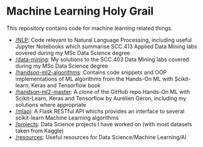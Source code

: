 # Machine Learning Holy Grail

This repository contains code for machine learning related things.

* [/NLP](NLP): Code relevant to Natural Language Processing, including useful Jupyter Notebooks which summarise SCC.413 Applied Data Mining labs covered during my MSc Data Science degree
* [/data-mining](data-mining): My solutions to the SCC.403 Data Mining labs covered during my MSc Data Science degree
* [/handson-ml2-algorithms](handson-ml2-algorithms): Contains code snippets and OOP implementations of ML algorithms from the Hands-On ML with Scikit-learn, Keras and Tensorflow book
* [/handson-ml2-master](handson-ml2-master): A clone of the GitHub repo Hands-On ML with Scikit-Learn, Keras and Tensorflow by Aurélien Géron, including my solutions where appropriate
* [/mlapi](mlapi): A Flask RESTful API whichs provides an interface to several scikit-learn Machine Learning algorithms
* [/projects](projects): Data Science projects I have worked on (with most datasets taken from Kaggle)
* [/resources](resources): Useful resources for Data Science/Machine Learning/AI

